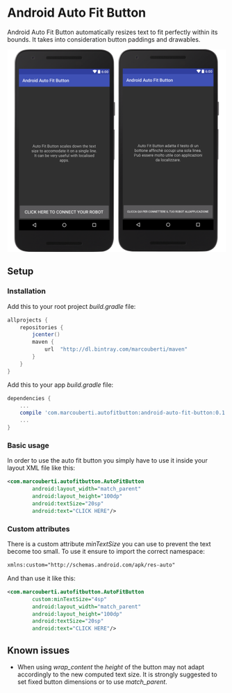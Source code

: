# Android Auto Fit Button

Android Auto Fit Button automatically resizes text to fit perfectly within its bounds. It takes into consideration button paddings and drawables.

![](https://raw.githubusercontent.com/marcouberti/android-auto-fit-button/master/images/screen2.png)  

## Setup

### Installation

Add this to your root project *build.gradle* file:  
``` groovy
allprojects {
    repositories {
        jcenter()
        maven {
            url  "http://dl.bintray.com/marcouberti/maven"
        }
    }
}
```

Add this to your app *build.gradle* file:  
``` groovy
dependencies {
    ...
    compile 'com.marcouberti.autofitbutton:android-auto-fit-button:0.1.1@aar'
    ...
}
```

### Basic usage
In order to use the auto fit button you simply have to use it inside your layout XML file like this:

```xml
<com.marcouberti.autofitbutton.AutoFitButton
        android:layout_width="match_parent"
        android:layout_height="100dp"
        android:textSize="20sp"
        android:text="CLICK HERE"/>
```

### Custom attributes

There is a custom attribute *minTextSize* you can use to prevent the text become too small. To use it ensure to import the correct namespace:
```xml
xmlns:custom="http://schemas.android.com/apk/res-auto"
```

And than use it like this:
```xml
<com.marcouberti.autofitbutton.AutoFitButton
		custom:minTextSize="4sp"
        android:layout_width="match_parent"
        android:layout_height="100dp"
        android:textSize="20sp"
        android:text="CLICK HERE"/>
```

## Known issues

- When using *wrap_content* the *height* of the button may not adapt accordingly to the new computed text size. It is strongly suggested to set fixed button dimensions or to use *match_parent*.